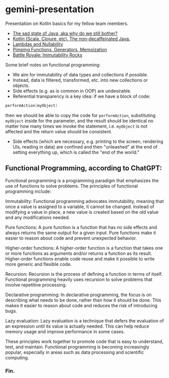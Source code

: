 # gemini-presentation

Presentation on Kotlin basics for my fellow team members.

* [The sad state of Java, aka why do we still bother?](src/main/java/s01)
* [Kotlin (Scala, Clojure, etc). The non-decaffeinated Java.](src/main/kotlin/s01)
* [Lambdas and Nullability](src/main/kotlin/s02)
* [Pimping Functions, Generators, Memoization](src/main/kotlin/s03)
* [Battle Royale: Immutability Rocks](src/main/kotlin/s04)

Some brief notes on functional programming:
* We aim for immutability of data types and collections if possible.
* Instead, data is filtered, transformed, etc. into new collections or objects.
* Side effects (e.g. as is common in OOP) are undesirable.
* Referential transparency is a key idea: if we have a block of code:
```kotlin
performAction(myObject)
```
then we should be able to copy the code for `performAction`, substituting `myObject`
inside for the parameter, and the result should be identical no matter how many times
we invoke the statement, i.e. `myObject` is not affected and the return value should be
consistent.
* Side effects (which are necessary, e.g. printing to the screen, rendering UIs, reading in data) are
confined and then "unleashed" at the end of setting everything up, which is called the "end of the world."

## Functional Programming, according to ChatGPT:

Functional programming is a programming paradigm that emphasizes the use of functions to solve problems. The principles of functional programming include:

Immutability: Functional programming advocates immutability, meaning that once a value is assigned to a variable, it cannot be changed. Instead of modifying a value in place, a new value is created based on the old value and any modifications needed.

Pure functions: A pure function is a function that has no side effects and always returns the same output for a given input. Pure functions make it easier to reason about code and prevent unexpected behavior.

Higher-order functions: A higher-order function is a function that takes one or more functions as arguments and/or returns a function as its result. Higher-order functions enable code reuse and make it possible to write more generic and flexible code.

Recursion: Recursion is the process of defining a function in terms of itself. Functional programming heavily uses recursion to solve problems that involve repetitive processing.

Declarative programming: In declarative programming, the focus is on describing what needs to be done, rather than how it should be done. This makes it easier to reason about code and reduces the risk of introducing bugs.

Lazy evaluation: Lazy evaluation is a technique that defers the evaluation of an expression until its value is actually needed. This can help reduce memory usage and improve performance in some cases.

These principles work together to promote code that is easy to understand, test, and maintain. Functional programming is becoming increasingly popular, especially in areas such as data processing and scientific computing.

### Fin.